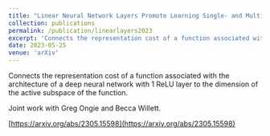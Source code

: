 ```yaml
---
title: "Linear Neural Network Layers Promote Learning Single- and Multiple-Index Models "
collection: publications
permalink: /publication/linearlayers2023
excerpt: 'Connects the representation cost of a function associated with the architecture of a deep neural network with 1 ReLU layer to the dimension of the active subspace of the function.'
date: 2023-05-25
venue: 'arXiv'
---
```

Connects the representation cost of a function associated with the architecture of a deep neural network with 1 ReLU layer to the dimension of the active subspace of the function.

Joint work with Greg Ongie and Becca Willett.

[https://arxiv.org/abs/2305.15598](https://arxiv.org/abs/2305.15598)